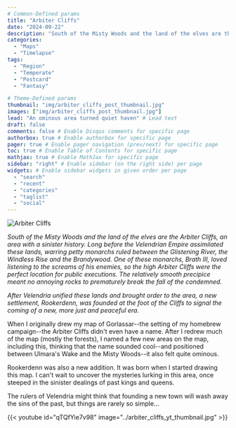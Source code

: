 ```yaml
---
# Common-Defined params
title: "Arbiter Cliffs"
date: "2024-09-22"
description: "South of the Misty Woods and the land of the elves are the Arbiter Cliffs, an area with a sinister history."
categories:
  - "Maps"
  - "Timelapse"
tags:
  - "Region"
  - "Temperate"
  - "Postcard"
  - "Fantasy"

# Theme-Defined params
thumbnail: "img/arbiter_cliffs_post_thumbnail.jpg"
images: ["img/arbiter_cliffs_post_thumbnail.jpg"]
lead: "An ominous area turned quiet haven" # Lead text
draft: false
comments: false # Enable Disqus comments for specific page
authorbox: true # Enable authorbox for specific page
pager: true # Enable pager navigation (prev/next) for specific page
toc: true # Enable Table of Contents for specific page
mathjax: true # Enable MathJax for specific page
sidebar: "right" # Enable sidebar (on the right side) per page
widgets: # Enable sidebar widgets in given order per page
  - "search"
  - "recent"
  - "categories"
  - "taglist"
  - "social"
---
```


![Arbiter Cliffs](../arbiter_cliffs_postcard_full_label_watermark.jpg)

*South of the Misty Woods and the land of the elves are the Arbiter Cliffs, an area with a sinister history. Long before the Velendrian Empire assimilated these lands, warring petty monarchs ruled between the Glistening River, the Windless Rise and the Brandywood. One of these monarchs, Brath III, loved listening to the screams of his enemies, so the high Arbiter Cliffs were the perfect location for public executions. The relatively smooth precipice meant no annoying rocks to prematurely break the fall of the condemned.*

*After Velendria unified these lands and brought order to the area, a new settlement, Rookerdenn, was founded at the foot of the Cliffs to signal the coming of a new, more just and peaceful era.*

When I originally drew my map of Gorlassar--the setting of my homebrew campaign--the Arbiter Cliffs didn't even have a name. After I redrew much of the map (mostly the forests), I named a few new areas on the map, including this, thinking that the name sounded cool--and positioned between Ulmara's Wake and the Misty Woods--it also felt quite ominous.

Rookerdenn was also a new addition. It was born when I started drawing this map. I can't wait to uncover the mysteries lurking in this area, once steeped in the sinister dealings of past kings and queens.

The rulers of Velendria might think that founding a new town will wash away the sins of the past, but things are rarely so simple...

{{< youtube id="qTQfYie7v98" image="../arbiter_cliffs_yt_thumbnail.jpg" >}}